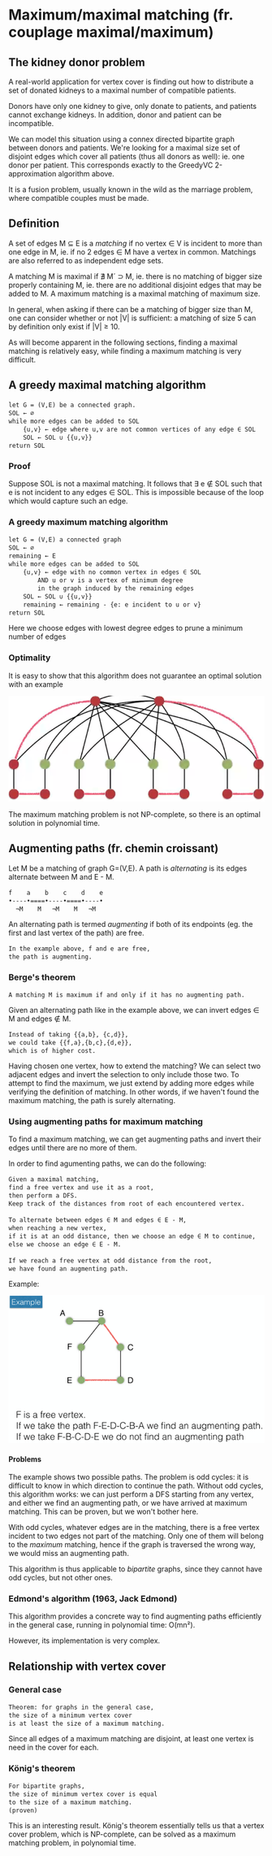 # Maximum/maximal matching (fr. couplage maximal/maximum)

## The kidney donor problem

A real-world application for vertex cover
is finding out how to distribute a set of donated kidneys
to a maximal number of compatible patients.

Donors have only one kidney to give,
only donate to patients,
and patients cannot exchange kidneys.
In addition, donor and patient can be incompatible.

We can model this situation using a connex directed bipartite graph
between donors and patients.
We're looking for a maximal size set of disjoint edges
which cover all patients
(thus all donors as well):
ie. one donor per patient.
This corresponds exactly to the GreedyVC 2-approximation algorithm above.

It is a fusion problem, usually known in the wild as the marriage problem,
where compatible couples must be made.


## Definition

A set of edges M ⊆ E is a *matching*
if no vertex ∈ V is incident to more than one edge in M,
ie. if no 2 edges ∈ M have a vertex in common.
Matchings are also referred to as independent edge sets.

A matching M is maximal
if ∄ M´ ⊃ M,
ie. there is no matching of bigger size properly containing M,
ie. there are no additional disjoint edges that may be added to M.
A maximum matching is a maximal matching of maximum size.

In general, when asking if there can be a matching of bigger size than M,
one can consider whether or not |V| is sufficient:
a matching of size 5 can by definition only exist if |V| ≥ 10.

As will become apparent in the following sections,
finding a maximal matching is relatively easy,
while finding a maximum matching is very difficult.


## A greedy maximal matching algorithm

	let G = (V,E) be a connected graph.
	SOL ← ∅
	while more edges can be added to SOL
		{u,v} ← edge where u,v are not common vertices of any edge ∈ SOL
		SOL ← SOL ∪ {{u,v}}
	return SOL


### Proof

Suppose SOL is not a maximal matching.
It follows that ∃ e ∉ SOL
such that e is not incident to any edges ∈ SOL.
This is impossible because of the loop
which would capture such an edge.


### A greedy maximum matching algorithm

	let G = (V,E) a connected graph
	SOL ← ∅
	remaining ← E
	while more edges can be added to SOL
		{u,v} ← edge with no common vertex in edges ∈ SOL
			AND u or v is a vertex of minimum degree
			in the graph induced by the remaining edges
		SOL ← SOL ∪ {{u,v}}
		remaining ← remaining - {e: e incident to u or v}
	return SOL

Here we choose edges with lowest degree edges
to prune a minimum number of edges


### Optimality

It is easy to show that this algorithm
does not guarantee an optimal solution
with an example

![SOL: SOL∗ is bigger here](max.matching.001.png)

The maximum matching problem is not NP-complete,
so there is an optimal solution in polynomial time.


## Augmenting paths (fr. chemin croissant)

Let M be a matching of graph G=(V,E).
A path is *alternating* is its edges alternate between M and E - M.

	f    a    b    c    d    e
	•----•====•----•====•----•
	  ¬M    M   ¬M    M   ¬M

An alternating path is termed *augmenting*
if both of its endpoints
(eg. the first and last vertex of the path)
are free.

	In the example above, f and e are free,
	the path is augmenting.


### Berge's theorem

	A matching M is maximum if and only if it has no augmenting path.

Given an alternating path like in the example above,
we can invert edges ∈ M and edges ∉ M.

	Instead of taking {{a,b}, {c,d}},
	we could take {{f,a},{b,c},{d,e}},
	which is of higher cost.

Having chosen one vertex,
how to extend the matching?
We can select two adjacent edges and invert the selection
to only include those two.
To attempt to find the maximum,
we just extend by adding more edges
while verifying the definition of matching.
In other words, if we haven't found the maximum matching,
the path is surely alternating.


### Using augmenting paths for maximum matching

To find a maximum matching,
we can get augmenting paths and invert their edges
until there are no more of them.

In order to find agumenting paths,
we can do the following:

	Given a maximal matching,
	find a free vertex and use it as a root,
	then perform a DFS.
	Keep track of the distances from root of each encountered vertex.

	To alternate between edges ∈ M and edges ∈ E - M,
	when reaching a new vertex,
	if it is at an odd distance, then we choose an edge ∈ M to continue,
	else we choose an edge ∈ E - M.

	If we reach a free vertex at odd distance from the root,
	we have found an augmenting path.

Example:

![Finding an augmenting path](max.matching.002.png)

#### Problems

The example shows two possible paths.
The problem is odd cycles:
it is difficult to know in which direction to continue the path.
Without odd cycles, this algorithm works:
we can just perform a DFS starting from any vertex,
and either we find an augmenting path,
or we have arrived at maximum matching.
This can be proven, but we won't bother here.

With odd cycles,
whatever edges are in the matching,
there is a free vertex
incident to two edges not part of the matching.
Only one of them will belong to the _maximum_ matching,
hence if the graph is traversed the wrong way,
we would miss an augmenting path.

This algorithm is thus applicable to *bipartite* graphs,
since they cannot have odd cycles,
but not other ones.


### Edmond's algorithm (1963, Jack Edmond)

This algorithm provides a concrete way
to find augmenting paths efficiently
in the general case,
running in polynomial time:
O(mn²).

However, its implementation is very complex.


## Relationship with vertex cover

### General case

	Theorem: for graphs in the general case,
	the size of a minimum vertex cover
	is at least the size of a maximum matching.

Since all edges of a maximum matching are disjoint,
at least one vertex is need in the cover for each.


### König's theorem

	For bipartite graphs,
	the size of minimum vertex cover is equal
	to the size of a maximum matching.
	(proven)

This is an interesting result.
König's theorem essentially tells us that
a vertex cover problem, which is NP-complete,
can be solved as a maximum matching problem,
in polynomial time.
